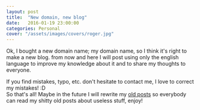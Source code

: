 ```yaml
---
layout: post
title:  "New domain, new blog"
date:   2016-01-19 23:00:00
categories: Personal
cover: "/assets/images/covers/roger.jpg"
---
```


Ok, I bought a new domain name; my domain name, so I think it's right to make a new blog. from now and here I will post using only the english language to improve my knowledge about it and to share my thoughts to everyone.

If you find mistakes, typo, etc. don't hesitate to contact me, I love to correct my mistakes! :D   
So that's all! Maybe in the future I will rewrite my [old posts](http://dlion.it) so everybody can read my shitty old posts about useless stuff, enjoy!


